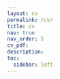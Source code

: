 ```yaml
---
layout: cv
permalink: /cv/
title: cv
nav: true
nav_order: 5
cv_pdf: 
description:
toc:
  sidebar: left
---
```


